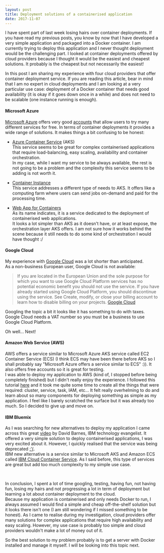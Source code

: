 ```yaml
---
layout: post
title: Deployment solutions of a containerised application
date: 2017-11-07
---
```


I have spent part of last week losing hairs over container deployments. If you have read my previous posts, you know by now that I have developed a very simple application and packaged into a Docker container. I am currently trying to deploy this application and I never thought deployment would be the challenging part. I looked at container deployments offered by cloud providers because I thought it would be the easiest and cheapest solutions. It probably is the cheapest but not necessarily the easiest!

In this post I am sharing my experience with four cloud providers that offer container deployment service. If you are reading this article, bear in mind that I am no expert in cloud deployments and I am looking at a very particular use case: deployment of a Docker container that needs good availability (it is okay if it goes down once in a while) and does not need to be scalable (one instance running is enough).


#### Microsoft Azure

[Microsoft Azure](https://azure.microsoft.com/) offers very good [accounts](https://azure.microsoft.com/en-gb/free/free-account-faq/) that allow users to try many different services for free.
In terms of container deployments it provides a wide range of solutions. It makes things a bit confusing to be honest:

* [Azure Container Service](https://azure.microsoft.com/en-gb/services/container-service/) (AKS)
<br/>This service seems to be great for complex containerised applications that require load-balancing, easy scaling, availability and container orchestration.
<br/>In my case, while I want my service to be always available, the rest is not going to be a problem and the complexity this service seems to be adding is not worth it.

* [Container Instance](https://azure.microsoft.com/en-gb/services/container-instances/)
<br/>This service addresses a different type of needs to AKS. It offers like a computing farm where users can send jobs on-demand and paid for the processing time.

* [Web App for Containers](https://azure.microsoft.com/en-gb/services/app-service/containers/)
<br/>As its name indicates, it is a service dedicated to the deployment of containerised web applications.
<br/>It looks a lot simpler than AKS as it doesn't have, or at least expose, the orchestration layer AKS offers. I am not sure how it works behind the scene because it still needs to do some kind of orchestration I would have thought :/


#### Google Cloud

My experience with [Google Cloud](https://cloud.google.com) was a lot shorter than anticipated.
<br/>
As a non-business European user, Google Cloud is not available:

> If you are located in the European Union and the sole purpose for which you want to use Google Cloud Platform services has no potential economic benefit you should not use the service. If you have already started using Google Cloud Platform, you should discontinue using the service. See Create, modify, or close your billing account to learn how to disable billing on your projects.
> [Google Cloud](https://cloud.google.com/free/docs/frequently-asked-questions)

Googling the topic a bit it looks like it has something to do with taxes. Google Cloud needs a VAT number so you must be a business to use Google Cloud Platform.
<br/>

Oh well... Next!


#### Amazon Web Service (AWS)

AWS offers a service similar to Microsoft Azure AKS service called EC2 Container Service (ECS) (I think ECS may have been there before AKS so I shall probably say "Microsoft Azure offers a service similar to ECS" :)). It also offers free accounts so it is great for testing.
<br/>
I was able to deploy my application to AWS (kind of, I stopped before being completely finished) but I didn't really enjoy the experience. I followed this tutorial [here](http://docs.aws.amazon.com/AmazonECS/latest/developerguide/ECS_GetStarted.html) and it took me quite some time to create all the things that were required: cluster, service, task, IAM, etc... It felt really overhelming to do and learn about so many components for deploying something as simple as my application. I feel like I barely scratched the surface but it was already too much. So I decided to give up and move on.


#### IBM Bluemix

As I was searching for new alternatives to deploy my application I came across this great [video](https://www.youtube.com/watch?v=TfCj2qOXb1g) by David Barnes, IBM technology evangelist. It offered a very simple solution to deploy containerised applications, I was very excited about it. However, I quickly realised that the service was being deprecated [:'(](https://console.bluemix.net/docs/containers/cs_classic.html).
<br/>
IBM new alternative is a service similar to Microsoft AKS and Amazon ECS called [IBM Cloud Container Service](https://www.ibm.com/cloud/container-service). As I said before, this type of services are great but add too much complexity to my simple use case.


<br/>

In conclusion, I spent a lot of time googling, testing, having fun, not having fun, losing my hairs and not progressing a lot in term of deployment but learning a lot about container deployment to the cloud.
<br/>
Because my application is containerised and only needs Docker to run, I always assumed I would find a simple and cheap off-the-shelf solution but it looks there isn't one (I am still wondering if I missed something to be honest). As I came to realise during my investigation, cloud providers offer many solutions for complex applications that require high availability and easy scaling. However, my use case is probably too simple and cloud providers wouldn't make a lot of money out of it.

So the best solution to my problem probably is to get a server with Docker installed and manage it myself. I will be looking into this topic next.
